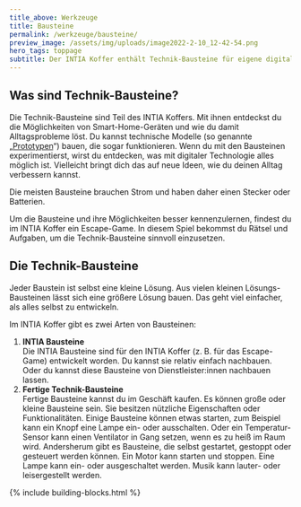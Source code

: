 ```yaml
---
title_above: Werkzeuge
title: Bausteine
permalink: /werkzeuge/bausteine/
preview_image: /assets/img/uploads/image2022-2-10_12-42-54.png
hero_tags: toppage
subtitle: Der INTIA Koffer enthält Technik-Bausteine für eigene digitale Prototypen.
---
```


## Was sind Technik-Bausteine?

Die Technik-Bausteine sind Teil des INTIA Koffers. Mit ihnen entdeckst du die Möglichkeiten von Smart-Home-Geräten und wie du damit Alltagsprobleme löst. Du kannst technische Modelle (so genannte „[Prototypen](/wissen/woerterbuch/prototyp/)“) bauen, die sogar funktionieren. Wenn du mit den Bausteinen experimentierst, wirst du entdecken, was mit digitaler Technologie alles möglich ist. Vielleicht bringt dich das auf neue Ideen, wie du deinen Alltag verbessern kannst.

Die meisten Bausteine brauchen Strom und haben daher einen Stecker oder Batterien.

Um die Bausteine und ihre Möglichkeiten besser kennenzulernen, findest du im INTIA Koffer ein Escape-Game. In diesem Spiel bekommst du Rätsel und Aufgaben, um die Technik-Bausteine sinnvoll einzusetzen.

## Die Technik-Bausteine

Jeder Baustein ist selbst eine kleine Lösung. Aus vielen kleinen Lösungs-Bausteinen lässt sich eine größere Lösung bauen. Das geht viel einfacher, als alles selbst zu entwickeln.

Im INTIA Koffer gibt es zwei Arten von Bausteinen:

1. **INTIA Bausteine** <br>
   Die INTIA Bausteine sind für den INTIA Koffer (z. B. für das Escape-Game) entwickelt worden. Du kannst sie relativ einfach nachbauen. Oder du kannst diese Bausteine von Dienstleister:innen nachbauen lassen.
2. **Fertige Technik-Bausteine** <br>
   Fertige Bausteine kannst du im Geschäft kaufen. Es können große oder kleine Bausteine sein. Sie besitzen nützliche Eigenschaften oder Funktionalitäten. Einige Bausteine können etwas starten, zum Beispiel kann ein Knopf eine Lampe ein- oder ausschalten. Oder ein Temperatur-Sensor kann einen Ventilator in Gang setzen, wenn es zu heiß im Raum wird.
   Andersherum gibt es Bausteine, die selbst gestartet, gestoppt oder gesteuert werden können. Ein Motor kann starten und stoppen. Eine Lampe kann ein- oder ausgeschaltet werden. Musik kann lauter- oder leisergestellt werden.

{% include building-blocks.html %}

